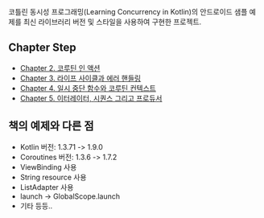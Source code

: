 코틀린 동시성 프로그래밍(Learning Concurrency in Kotlin)의 안드로이드 샘플 예제를 최신 라이브러리 버전 및 스타일을 사용하여 구현한 프로젝트.

## Chapter Step
- [Chapter 2. 코루틴 인 액션](https://github.com/cocoslime/concurrency-in-kotlin-2023/tree/231001-coroutine-in-action)
- [Chapter 3. 라이프 사이클과 에러 핸들링](https://github.com/cocoslime/concurrency-in-kotlin-2023/tree/231002-lifecycle-and-error-handling)
- [Chapter 4. 일시 중단 함수와 코루틴 컨텍스트](https://github.com/cocoslime/concurrency-in-kotlin-2023/tree/231003-suspend-function-and-context)
- [Chapter 5. 이터레이터, 시퀀스 그리고 프로듀서](https://github.com/cocoslime/concurrency-in-kotlin-2023/tree/231012-iterator-sequence-producer)

## 책의 예제와 다른 점
- Kotlin 버전: 1.3.71 -> 1.9.0
- Coroutines 버전: 1.3.6 -> 1.7.2
- ViewBinding 사용
- String resource 사용
- ListAdapter 사용
- launch -> GlobalScope.launch
- 기타 등등..
